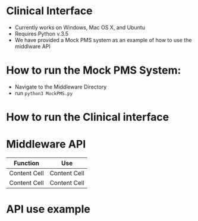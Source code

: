 # Clinical Interface

- Currently works on Windows, Mac OS X, and Ubuntu
- Requires Python v.3.5
- We have provided a Mock PMS system as an example of how to use the middlware API 

# How to run the Mock PMS System: 
* Navigate to the Middleware Directory
* run `python3 MockPMS.py`

# How to run the Clinical interface 


# Middleware API 

| Function  | Use |
| ------------- | ------------- |
| Content Cell  | Content Cell  |
| Content Cell  | Content Cell  | 

# API use example 

	 
